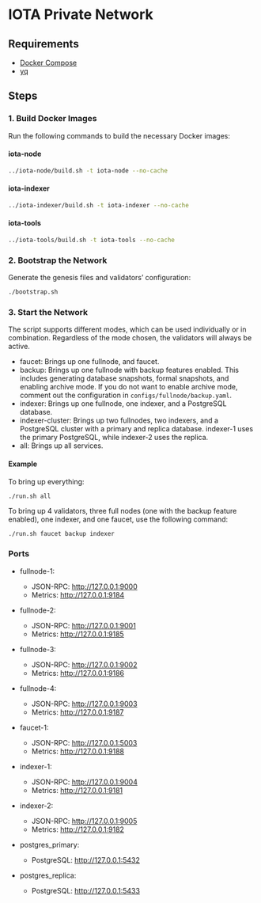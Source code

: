 # IOTA Private Network

## Requirements

- [Docker Compose](https://docs.docker.com/engine/install/)
- [yq](https://github.com/mikefarah/yq)

## Steps

### 1. Build Docker Images

Run the following commands to build the necessary Docker images:

#### iota-node

```bash
../iota-node/build.sh -t iota-node --no-cache
```

#### iota-indexer

```bash
../iota-indexer/build.sh -t iota-indexer --no-cache
```

#### iota-tools

```bash
../iota-tools/build.sh -t iota-tools --no-cache
```

### 2. Bootstrap the Network

Generate the genesis files and validators’ configuration:

```bash
./bootstrap.sh
```

### 3. Start the Network

The script supports different modes, which can be used individually or in combination. Regardless of the mode chosen, the validators will always be active.

- faucet: Brings up one fullnode, and faucet.
- backup: Brings up one fullnode with backup features enabled. This includes generating database snapshots, formal snapshots, and enabling archive mode. If you do not want to enable archive mode, comment out the configuration in `configs/fullnode/backup.yaml`.
- indexer: Brings up one fullnode, one indexer, and a PostgreSQL database.
- indexer-cluster: Brings up two fullnodes, two indexers, and a PostgreSQL cluster with a primary and replica database. indexer-1 uses the primary PostgreSQL, while indexer-2 uses the replica.
- all: Brings up all services.

#### Example

To bring up everything:

```bash
./run.sh all
```

To bring up 4 validators, three full nodes (one with the backup feature enabled), one indexer, and one faucet, use the following command:

```
./run.sh faucet backup indexer
```

### Ports

- fullnode-1:
  - JSON-RPC: http://127.0.0.1:9000
  - Metrics: http://127.0.0.1:9184

- fullnode-2:
  - JSON-RPC: http://127.0.0.1:9001
  - Metrics: http://127.0.0.1:9185

- fullnode-3:
  - JSON-RPC: http://127.0.0.1:9002
  - Metrics: http://127.0.0.1:9186

- fullnode-4:
  - JSON-RPC: http://127.0.0.1:9003
  - Metrics: http://127.0.0.1:9187

- faucet-1:
  - JSON-RPC: http://127.0.0.1:5003
  - Metrics: http://127.0.0.1:9188

- indexer-1:
  - JSON-RPC: http://127.0.0.1:9004
  - Metrics: http://127.0.0.1:9181

- indexer-2:
  - JSON-RPC: http://127.0.0.1:9005
  - Metrics: http://127.0.0.1:9182

- postgres_primary:
  - PostgreSQL: http://127.0.0.1:5432

- postgres_replica:
  - PostgreSQL: http://127.0.0.1:5433

